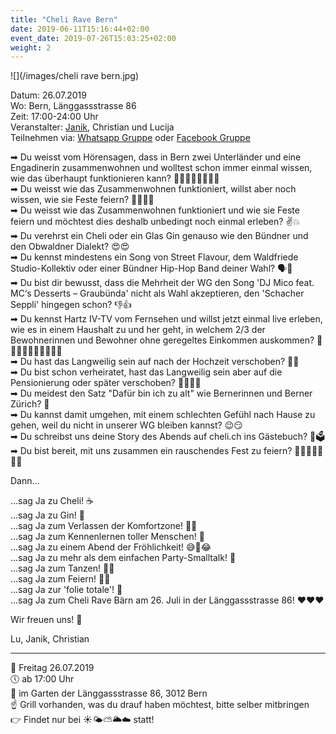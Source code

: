 ```yaml
---
title: "Cheli Rave Bern"
date: 2019-06-11T15:16:44+02:00
event_date: 2019-07-26T15:03:25+02:00
weight: 2
---
```


![](/images/cheli rave bern.jpg)

Datum: 26.07.2019  
Wo: Bern, Länggassstrasse 86  
Zeit: 17:00-24:00 Uhr  
Veranstalter: [Janik](https://wa.me/+41792656076), Christian und Lucija  
Teilnehmen via: [Whatsapp Gruppe](https://chat.whatsapp.com/EUbW0an6dtH84E6SkV2Iar) oder [Facebook Gruppe](https://www.facebook.com/events/2548906875143415/) 

➡ Du weisst vom Hörensagen, dass in Bern zwei Unterländer und eine Engadinerin zusammenwohnen und wolltest schon immer einmal wissen, wie das überhaupt funktionieren kann? 🙅🏻‍♂️🙆🏼‍♂️🙋🏼  
➡ Du weisst wie das Zusammenwohnen funktioniert, willst aber noch wissen, wie sie Feste feiern? 🎉🍻🥂🤔  
➡ Du weisst wie das Zusammenwohnen funktioniert und wie sie Feste feiern und möchtest dies deshalb unbedingt noch einmal erleben? ✌💥  
➡ Du verehrst ein Cheli oder ein Glas Gin genauso wie den Bündner und den Obwaldner Dialekt? 😍😍  
➡ Du kennst mindestens ein Song von Street Flavour, dem Waldfriede Studio-Kollektiv oder einer Bündner Hip-Hop Band deiner Wahl? 🗣🎤  
➡ Du bist dir bewusst, dass die Mehrheit der WG den Song 'DJ Mico feat. MC‘s Desserts – Graubünda' nicht als Wahl akzeptieren, den 'Schacher Seppli' hingegen schon? 👎👍  
➡ Du kennst Hartz IV-TV vom Fernsehen und willst jetzt einmal live erleben, wie es in einem Haushalt zu und her geht, in welchem 2/3 der Bewohnerinnen und Bewohner ohne geregeltes Einkommen auskommen? 💸🤑🤷‍♂️🤷🏼‍♂️🤦🏼‍♀️  
➡ Du hast das Langweilig sein auf nach der Hochzeit verschoben? 🕺💃  
➡ Du bist schon verheiratet, hast das Langweilig sein aber auf die Pensionierung oder später verschoben? 👰🤵💃🕺  
➡ Du meidest den Satz "Dafür bin ich zu alt" wie Bernerinnen und Berner Zürich? 🤢  
➡ Du kannst damit umgehen, mit einem schlechten Gefühl nach Hause zu gehen, weil du nicht in unserer WG bleiben kannst? 😉😏  
➡ Du schreibst uns deine Story des Abends auf cheli.ch ins Gästebuch? 📝🗳  
➡ Du bist bereit, mit uns zusammen ein rauschendes Fest zu feiern? 🎉🍻😍💃🕺🙌🎊  

Dann…

…sag Ja zu Cheli! ☕  
…sag Ja zu Gin! 🥃  
…sag Ja zum Verlassen der Komfortzone! 👩‍🚀  
…sag Ja zum Kennenlernen toller Menschen! 🤗  
…sag Ja zu einem Abend der Fröhlichkeit! 😅🤣😂  
…sag Ja zu mehr als dem einfachen Party-Smalltalk! 🙊  
…sag Ja zum Tanzen! 🕺💃  
…sag Ja zum Feiern! 🎉🍻  
…sag Ja zur 'folie totale'! 🌋  
...sag Ja zum Cheli Rave Bärn am 26. Juli in der Länggassstrasse 86! ❤❤❤  


Wir freuen uns! 🎉

Lu, Janik, Christian

__________________________  
📅 Freitag 26.07.2019  
🕔 ab 17:00 Uhr  
📍 im Garten der Länggassstrasse 86, 3012 Bern  
☝ Grill vorhanden, was du drauf haben möchtest, bitte selber mitbringen  
👉 Findet nur bei ☀🌤⛅🌥☁ statt!  
